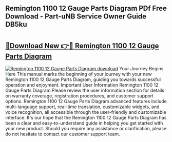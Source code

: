 ## Remington 1100 12 Gauge Parts Diagram PDf Free Download - Part-uNB Service Owner Guide DB5ku

# <h2><a href="http://dfkme2.blite.top/?on=Remington+1100+12+Gauge+Parts+Diagram">🔗Download New 👉🔴 Remington 1100 12 Gauge Parts Diagram</a></h2>

[![Remington 1100 12 Gauge Parts Diagram download](https://i.imgur.com/lujVjoI.png)](http://dfkme2.blite.top/?on=Remington+1100+12+Gauge+Parts+Diagram)
Your Journey Begins Here This manual marks the beginning of your journey with your new Remington 1100 12 Gauge Parts Diagram, guiding you towards successful operation and enjoyment. Important User Information Remington 1100 12 Gauge Parts Diagram Please review the user information section for details on warranty coverage, registration procedures, and customer support options. Remington 1100 12 Gauge Parts Diagram advanced features include multi-language support, real-time translation, customizable widgets, and voice recognition, all accessible through the user-friendly and customizable interface. It's our hope that the Remington 1100 12 Gauge Parts Diagram has been a clear and easy-to-understand guide in helping you get started with your new product. Should you require any assistance or clarification, please do not hesitate to contact our customer support team.
